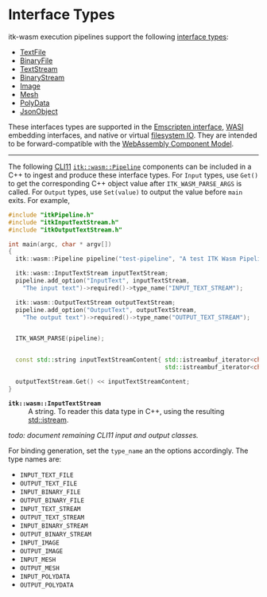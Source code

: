 # Interface Types

itk-wasm execution pipelines support the following [interface types](https://github.com/InsightSoftwareConsortium/itk-wasm/tree/main/src/core/InterfaceTypes.ts):

- [TextFile](../typescript/interface_types/TextFile)
- [BinaryFile](../typescript/interface_types/BinaryFile)
- [TextStream](../typescript/interface_types/TextStream)
- [BinaryStream](../typescript/interface_types/BinaryStream)
- [Image](../typescript/interface_types/Image)
- [Mesh](../typescript/interface_types/Mesh)
- [PolyData](../typescript/interface_types/PolyData)
- [JsonObject](../typescript/interface_types/JsonObject)

These interfaces types are supported in the [Emscripten interface](../typescript/browser_pipelines), [WASI](https://wasi.dev/) embedding interfaces, and native or virtual [filesystem IO](../introduction/file_formats/index). They are intended to be forward-compatible with the [WebAssembly Component Model](https://github.com/WebAssembly/component-model).

---

The following [CLI11](https://github.com/CLIUtils/CLI11) [`itk::wasm::Pipeline`](https://github.com/InsightSoftwareConsortium/itk-wasm/tree/main/include/itkPipeline.h) components can be included in a C++ to ingest and produce these interface types. For `Input` types, use `Get()` to get the corresponding C++ object value after `ITK_WASM_PARSE_ARGS` is called. For `Output` types, use `Set(value)` to output the value before `main` exits. For example,

```cpp
#include "itkPipeline.h"
#include "itkInputTextStream.h"
#include "itkOutputTextStream.h"

int main(argc, char * argv[])
{
  itk::wasm::Pipeline pipeline("test-pipeline", "A test ITK Wasm Pipeline", argc, argv);

  itk::wasm::InputTextStream inputTextStream;
  pipeline.add_option("InputText", inputTextStream,
    "The input text")->required()->type_name("INPUT_TEXT_STREAM");

  itk::wasm::OutputTextStream outputTextStream;
  pipeline.add_option("OutputText", outputTextStream,
    "The output text")->required()->type_name("OUTPUT_TEXT_STREAM");


  ITK_WASM_PARSE(pipeline);


  const std::string inputTextStreamContent{ std::istreambuf_iterator<char>(inputTextStream.Get()),
                                            std::istreambuf_iterator<char>() };

  outputTextStream.Get() << inputTextStreamContent;
}
```

<dl>
  <dt><b><code>itk::wasm::InputTextStream</code></b><dt><dd>A string. To reader this data type in C++, using the resulting  <a href="https://www.cplusplus.com/reference/istream/istream/">std::istream</a>.</dd>
</dl>

*todo: document remaining CLI11 input and output classes.*

For binding generation, set the `type_name` an the options accordingly. The type names are:

- `INPUT_TEXT_FILE`
- `OUTPUT_TEXT_FILE`
- `INPUT_BINARY_FILE`
- `OUTPUT_BINARY_FILE`
- `INPUT_TEXT_STREAM`
- `OUTPUT_TEXT_STREAM`
- `INPUT_BINARY_STREAM`
- `OUTPUT_BINARY_STREAM`
- `INPUT_IMAGE`
- `OUTPUT_IMAGE`
- `INPUT_MESH`
- `OUTPUT_MESH`
- `INPUT_POLYDATA`
- `OUTPUT_POLYDATA`